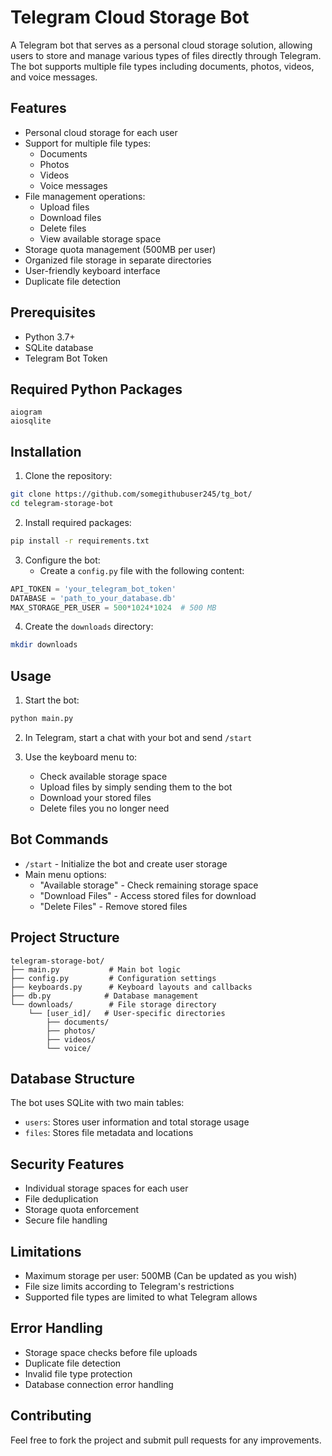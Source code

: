 # Telegram Cloud Storage Bot

A Telegram bot that serves as a personal cloud storage solution, allowing users to store and manage various types of files directly through Telegram. The bot supports multiple file types including documents, photos, videos, and voice messages.

## Features

- Personal cloud storage for each user
- Support for multiple file types:
  - Documents
  - Photos
  - Videos
  - Voice messages
- File management operations:
  - Upload files
  - Download files
  - Delete files
  - View available storage space
- Storage quota management (500MB per user)
- Organized file storage in separate directories
- User-friendly keyboard interface
- Duplicate file detection

## Prerequisites

- Python 3.7+
- SQLite database
- Telegram Bot Token

## Required Python Packages

```
aiogram
aiosqlite
```

## Installation

1. Clone the repository:
```bash
git clone https://github.com/somegithubuser245/tg_bot/
cd telegram-storage-bot
```

2. Install required packages:
```bash
pip install -r requirements.txt
```

3. Configure the bot:
   - Create a `config.py` file with the following content:
```python
API_TOKEN = 'your_telegram_bot_token'
DATABASE = 'path_to_your_database.db'
MAX_STORAGE_PER_USER = 500*1024*1024  # 500 MB
```

4. Create the `downloads` directory:
```bash
mkdir downloads
```

## Usage

1. Start the bot:
```bash
python main.py
```

2. In Telegram, start a chat with your bot and send `/start`

3. Use the keyboard menu to:
   - Check available storage space
   - Upload files by simply sending them to the bot
   - Download your stored files
   - Delete files you no longer need

## Bot Commands

- `/start` - Initialize the bot and create user storage
- Main menu options:
  - "Available storage" - Check remaining storage space
  - "Download Files" - Access stored files for download
  - "Delete Files" - Remove stored files

## Project Structure

```
telegram-storage-bot/
├── main.py           # Main bot logic
├── config.py         # Configuration settings
├── keyboards.py      # Keyboard layouts and callbacks
├── db.py            # Database management
└── downloads/        # File storage directory
    └── [user_id]/   # User-specific directories
        ├── documents/
        ├── photos/
        ├── videos/
        └── voice/
```

## Database Structure

The bot uses SQLite with two main tables:
- `users`: Stores user information and total storage usage
- `files`: Stores file metadata and locations

## Security Features

- Individual storage spaces for each user
- File deduplication
- Storage quota enforcement
- Secure file handling

## Limitations

- Maximum storage per user: 500MB (Can be updated as you wish)
- File size limits according to Telegram's restrictions
- Supported file types are limited to what Telegram allows

## Error Handling

- Storage space checks before file uploads
- Duplicate file detection
- Invalid file type protection
- Database connection error handling

## Contributing

Feel free to fork the project and submit pull requests for any improvements.
